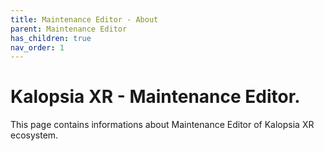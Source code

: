 ```yaml
---
title: Maintenance Editor - About
parent: Maintenance Editor
has_children: true
nav_order: 1
---
```


# **Kalopsia XR - Maintenance Editor.**
This page contains informations about Maintenance Editor of Kalopsia XR ecosystem.